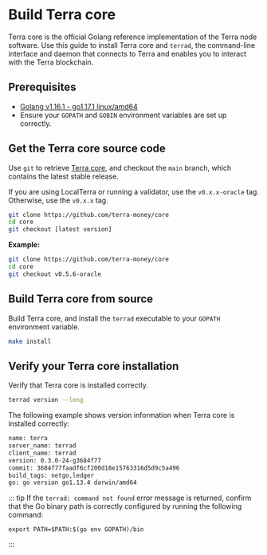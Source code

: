 # Build Terra core

Terra core is the official Golang reference implementation of the Terra node software. Use this guide to install Terra core and `terrad`, the command-line interface and daemon that connects to Terra and enables you to interact with the Terra blockchain.

## Prerequisites

- [Golang v1.16.1 - go1.17.1 linux/amd64](https://golang.org/doc/install)
- Ensure your `GOPATH` and `GOBIN` environment variables are set up correctly.

## Get the Terra core source code

Use `git` to retrieve [Terra core](https://github.com/terra-money/core/), and checkout the `main` branch, which contains the latest stable release.

If you are using LocalTerra or running a validator, use the `v0.x.x-oracle` tag. Otherwise, use the `v0.x.x` tag.

```bash
git clone https://github.com/terra-money/core
cd core
git checkout [latest version]
```

**Example:**
```bash
git clone https://github.com/terra-money/core
cd core
git checkout v0.5.6-oracle
```

## Build Terra core from source

Build Terra core, and install the `terrad` executable to your `GOPATH` environment variable.

```bash
make install
```

## Verify your Terra core installation

Verify that Terra core is installed correctly.

```bash
terrad version --long
```

The following example shows version information when Terra core is installed correctly:

```bash
name: terra
server_name: terrad
client_name: terrad
version: 0.3.0-24-g3684f77
commit: 3684f77faadf6cf200d18e15763316d5d9c5a496
build_tags: netgo,ledger
go: go version go1.13.4 darwin/amd64
```

::: tip
If the `terrad: command not found` error message is returned, confirm that the Go binary path is correctly configured by running the following command:

```
export PATH=$PATH:$(go env GOPATH)/bin
```
:::
